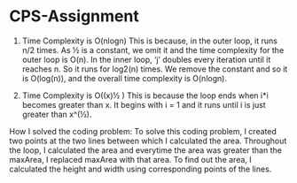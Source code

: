 # CPS-Assignment

1) Time Complexity is O(nlogn)
This is because, in the outer loop, it runs n/2 times. As ½ is a constant, we omit it and the time complexity for the outer loop is O(n). In the inner loop, ‘j’ doubles every iteration until it reaches n. So it runs for log2(n) times. We remove the constant and so it is O(log(n)), and the overall time complexity is O(nlogn).


2) Time Complexity is O((x)½ )
This is because the loop ends when i*i becomes greater than x. It begins with i = 1 and it runs until i is just greater than x^(½).


How I solved the coding problem:
To solve this coding problem, I created two points at the two lines between which I calculated the area. Throughout the loop, I calculated the area and everytime the area was greater than the maxArea, I replaced maxArea with that area. To find out the area, I calculated the height and width using corresponding points of the lines.



